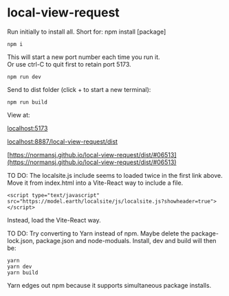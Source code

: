# local-view-request
 
Run initially to install all. Short for: npm install [package]

    npm i

This will start a new port number each time you run it.  
Or use ctrl-C to quit first to retain port 5173.

    npm run dev

Send to dist folder (click + to start a new terminal):

    npm run build

View at:

[localhost:5173](http://localhost:5173/)

[localhost:8887/local-view-request/dist](http://localhost:8887/local-view-request/dist/)

[https://normansj.github.io/local-view-request/dist/#06513](https://normansj.github.io/local-view-request/dist/#06513)

TO DO: The localsite.js include seems to loaded twice in the first link above. Move it from index.html into a Vite-React way to include a file.

    <script type="text/javascript" src="https://model.earth/localsite/js/localsite.js?showheader=true"></script>

Instead, load the Vite-React way.

TO DO: Try converting to Yarn instead of npm.
Maybe delete the package-lock.json, package.json and node-moduals.
Install, dev and build will then be:

    yarn
    yarn dev
    yarn build

Yarn edges out npm because it supports simultaneous package installs.
